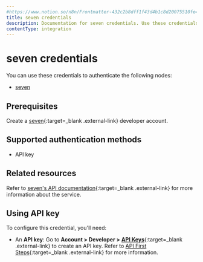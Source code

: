```yaml
---
#https://www.notion.so/n8n/Frontmatter-432c2b8dff1f43d4b1c8d20075510fe4
title: seven credentials
description: Documentation for seven credentials. Use these credentials to authenticate seven in n8n, a workflow automation platform.
contentType: integration
---
```


# seven credentials

You can use these credentials to authenticate the following nodes:

- [seven](/integrations/builtin/app-nodes/n8n-nodes-base.sms77/)

## Prerequisites

Create a [seven](https://www.seven.io/en){:target=_blank .external-link} developer account.

## Supported authentication methods

- API key

## Related resources

Refer to [seven's API documentation](https://docs.seven.io/en){:target=_blank .external-link} for more information about the service.

## Using API key

To configure this credential, you'll need:

- An **API key**: Go to **Account > Developer >** [**API Keys**](https://app.seven.io/developer#create-api-key){:target=_blank .external-link} to create an API key. Refer to [API First Steps](https://docs.seven.io/en/rest-api/first-steps){:target=_blank .external-link} for more information.

